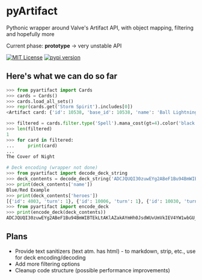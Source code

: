 # pyArtifact

Pythonic wrapper around Valve's Artifact API, with object mapping, filtering and hopefully more

Current phase: **prototype** -> very unstable API

[![MIT License](https://img.shields.io/github/license/mashape/apistatus.svg?maxAge=2592000)](https://opensource.org/licenses/MIT)
[![pypi version](https://badge.fury.io/py/pyartifact.svg)](https://badge.fury.io/py/pyartifact)

## Here's what we can do so far
```python
>>> from pyartifact import Cards
>>> cards = Cards()
>>> cards.load_all_sets()
>>> repr(cards.get('Storm Spirit').includes[0])
<Artifact card: {'id': 10538, 'base_id': 10538, 'name': 'Ball Lightning', 'type': 'Spell', 'text': "Move an <span style='font-weight:bold;color:#736e80;'>allied black hero</span> to an empty combat position in any lane.", 'mini_image': 'https://steamcdn-a.akamaihd.net/apps/583950/icons/set01/10538.aeb7a6a47e1d8b1a26307ae25e329df3e3bb0843.png', 'large_image': 'https://steamcdn-a.akamaihd.net/apps/583950/icons/set01/10538_large_english.9b39d2d2bb4769b68fa3ac42abee35b1685a57de.png', 'ingame_image': None, '_CardBase__references': [], 'color': 'black', 'rarity': None, 'item_def': None, 'mana_cost': 3, 'illustrator': 'JiHun Lee'}>

>>> filtered = cards.filter.type('Spell').mana_cost(gt=4).color('black').rarity('Rare')
>>> len(filtered)
1
>>> for card in filtered:
...     print(card)
...
The Cover of Night

# Deck encoding (wrapper not done)
>>> from pyartifact import decode_deck_string
>>> deck_contents = decode_deck_string('ADCJQUQI30zuwEYg2ABeF1Bu94BmWIBTEkLtAKlAZakAYmHh0JsdWUvUmVkIEV4YW1wbGU_')
>>> print(deck_contents['name'])
Blue/Red Example
>>> print(deck_contents['heroes'])
[{'id': 4003, 'turn': 1}, {'id': 10006, 'turn': 1}, {'id': 10030, 'turn': 1}, {'id': 10033, 'turn': 3}, {'id': 10065, 'turn': 2}]
>>> from pyartifact import encode_deck
>>> print(encode_deck(deck_contents))
ADCJQUQI30zuwEYg2ABeF1Bu94BmWIBTEkLtAKlAZakAYmHh0JsdWUvUmVkIEV4YW1wbGU_
```

## Plans

* Provide text sanitizers (text atm. has html) - to markdown, strip, etc., use for deck encoding/decoding
* Add more filtering options
* Cleanup code structure (possible performance improvements)
